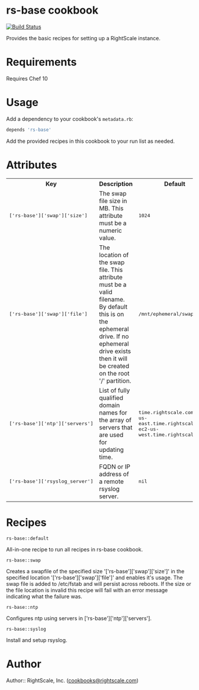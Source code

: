 # rs-base cookbook

[![Build Status](https://travis-ci.org/rightscale-cookbooks/rs-base.png?branch=master)](https://travis-ci.org/rightscale-cookbooks/rs-base)

Provides the basic recipes for setting up a RightScale instance.

# Requirements

Requires Chef 10

# Usage

Add a dependency to your cookbook's `metadata.rb`:

```ruby
depends 'rs-base'
```

Add the provided recipes in this cookbook to your run list as needed.

# Attributes

<table>
  <tr>
    <th>Key</th>
    <th>Description</th>
    <th>Default</th>
  </tr>
  <tr>
    <td nowrap><tt>['rs-base']['swap']['size']</tt></td>
    <td>The swap file size in MB.  This attribute must be a numeric value.</td>
    <td><tt>1024</tt></td>
  </tr>
  <tr>
    <td nowrap><tt>['rs-base']['swap']['file']</tt></td>
    <td>The location of the swap file.  This attribute must be a valid filename.  By default
        this is on the ephemeral drive.  If no ephemeral drive exists then it will be created
        on the root '/' partition.</td>
    <td><tt>/mnt/ephemeral/swapfile</tt></td>
  </tr>
  <tr>
    <td nowrap><tt>['rs-base']['ntp']['servers']</tt></td>
    <td>List of fully qualified domain names for the array of servers that are used for updating time.</td>
    <td><tt>time.rightscale.com, ec2-us-east.time.rightscale.com, ec2-us-west.time.rightscale.com</tt></td>
  </tr>
  <tr>
    <td nowrap><tt>['rs-base']['rsyslog_server']</tt></td>
    <td>FQDN or IP address of a remote rsyslog server.</td>
    <td><tt>nil</tt></td>
  </tr>
</table>

# Recipes

`rs-base::default`

All-in-one recipe to run all recipes in rs-base cookbook.

`rs-base::swap`

Creates a swapfile of the specified size '['rs-base']['swap']['size']' in the
specified location '['rs-base']['swap']['file']' and enables it's usage.
The swap file is added to /etc/fstab and will persist across reboots.  If the size or the
file location is invalid this recipe will fail with an error message indicating what the
failure was.

`rs-base::ntp`

Configures ntp using servers in ['rs-base']['ntp']['servers'].

`rs-base::syslog`

Install and setup rsyslog.

# Author

Author:: RightScale, Inc. (<cookbooks@rightscale.com>)
